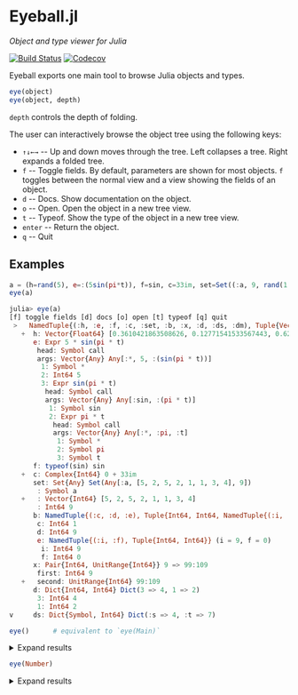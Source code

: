 # Eyeball.jl
*Object and type viewer for Julia*

[![Build Status](https://github.com/tshort/Eyeball.jl/workflows/CI/badge.svg)](https://github.com/tshort/Eyeball.jl/actions?query=workflow%3A%22CI%22+branch%3Amaster)
[![Codecov](https://codecov.io/github/tshort/Eyeball.jl/coverage.svg)](https://codecov.io/gh/tshort/Eyeball.jl)

Eyeball exports one main tool to browse Julia objects and types.


```julia
eye(object)
eye(object, depth)
```

`depth` controls the depth of folding.

The user can interactively browse the object tree using the following keys:

* `↑↓←→` -- Up and down moves through the tree. Left collapses a tree. Right expands a folded tree.
* `f` -- Toggle fields. By default, parameters are shown for most objects.
  `f` toggles between the normal view and a view showing the fields of an object.
* `d` -- Docs. Show documentation on the object.
* `o` -- Open. Open the object in a new tree view.
* `t` -- Typeof. Show the type of the object in a new tree view.
* `enter` -- Return the object.
* `q` -- Quit

## Examples

```julia
a = (h=rand(5), e=:(5sin(pi*t)), f=sin, c=33im, set=Set((:a, 9, rand(1:5, 8))), b=(c=1,d=9,e=(i=9,f=0)), x=9 => 99:109, d=Dict(1=>2, 3=>4), ds=Dict(:s=>4,:t=>7), dm=Dict(1=>9, "x"=>8))
eye(a)
```
```jl
julia> eye(a)
[f] toggle fields [d] docs [o] open [t] typeof [q] quit
 >   NamedTuple{(:h, :e, :f, :c, :set, :b, :x, :d, :ds, :dm), Tuple{Vector{Float64}, Expr, typeof(sin), Complex{Int64}, Set{A
   +  h: Vector{Float64} [0.3610421863508626, 0.12771541533567443, 0.6201544967866688, 0.11594457518848911, 0.305796804477252
      e: Expr 5 * sin(pi * t)
       head: Symbol call
       args: Vector{Any} Any[:*, 5, :(sin(pi * t))]
        1: Symbol *
        2: Int64 5
        3: Expr sin(pi * t)
         head: Symbol call
         args: Vector{Any} Any[:sin, :(pi * t)]
          1: Symbol sin
          2: Expr pi * t
           head: Symbol call
           args: Vector{Any} Any[:*, :pi, :t]
            1: Symbol *
            2: Symbol pi
            3: Symbol t
      f: typeof(sin) sin
   +  c: Complex{Int64} 0 + 33im
      set: Set{Any} Set(Any[:a, [5, 2, 5, 2, 1, 1, 3, 4], 9])
       : Symbol a
   +   : Vector{Int64} [5, 2, 5, 2, 1, 1, 3, 4]
       : Int64 9
      b: NamedTuple{(:c, :d, :e), Tuple{Int64, Int64, NamedTuple{(:i, :f), Tuple{Int64, Int64}}}} (c = 1, d = 9, e = (i = 9, 
       c: Int64 1
       d: Int64 9
       e: NamedTuple{(:i, :f), Tuple{Int64, Int64}} (i = 9, f = 0)
        i: Int64 9
        f: Int64 0
      x: Pair{Int64, UnitRange{Int64}} 9 => 99:109
       first: Int64 9
   +   second: UnitRange{Int64} 99:109
      d: Dict{Int64, Int64} Dict(3 => 4, 1 => 2)
       3: Int64 4
       1: Int64 2
v     ds: Dict{Symbol, Int64} Dict(:s => 4, :t => 7)
```

```julia
eye()      # equivalent to `eye(Main)`
```
<details>
  <summary>Expand results</summary>
```jl
julia> eye()
[f] toggle fields [d] docs [o] open [t] typeof [q] quit
 >   Module
      Base: Module Base
      Core: Module Core
      InteractiveUtils: Module InteractiveUtils
      Main: Module Main
      a: NamedTuple{(:h, :e, :f, :c, :set, :b, :x, :d, :ds, :dm), Tuple{Vector{Float64}, Expr, typeof(sin), Complex{Int64}, S
   +   h: Vector{Float64} [0.3610421863508626, 0.12771541533567443, 0.6201544967866688, 0.11594457518848911, 0.30579680447725
       e: Expr 5 * sin(pi * t)
        head: Symbol call
        args: Vector{Any} Any[:*, 5, :(sin(pi * t))]
         1: Symbol *
         2: Int64 5
         3: Expr sin(pi * t)
          head: Symbol call
          args: Vector{Any} Any[:sin, :(pi * t)]
           1: Symbol sin
           2: Expr pi * t
            head: Symbol call
            args: Vector{Any} Any[:*, :pi, :t]
             1: Symbol *
             2: Symbol pi
             3: Symbol t
       f: typeof(sin) sin
   +   c: Complex{Int64} 0 + 33im
       set: Set{Any} Set(Any[:a, [5, 2, 5, 2, 1, 1, 3, 4], 9])
        : Symbol a
   +    : Vector{Int64} [5, 2, 5, 2, 1, 1, 3, 4]
        : Int64 9
       b: NamedTuple{(:c, :d, :e), Tuple{Int64, Int64, NamedTuple{(:i, :f), Tuple{Int64, Int64}}}} (c = 1, d = 9, e = (i = 9,
        c: Int64 1
        d: Int64 9
        e: NamedTuple{(:i, :f), Tuple{Int64, Int64}} (i = 9, f = 0)
         i: Int64 9
         f: Int64 0
       x: Pair{Int64, UnitRange{Int64}} 9 => 99:109
v       first: Int64 9
```
</details>

```julia
eye(Number)
```
<details>
  <summary>Expand results</summary>
```jl
julia> eye(Number)
[f] toggle fields [d] docs [o] open [t] typeof [q] quit
 >   DataType
   +  : UnionAll Complex
      : DataType Real
       : DataType AbstractFloat
   +    : DataType BigFloat
        : DataType Float16
        : DataType Float32
        : DataType Float64
       : DataType AbstractIrrational
   +    : UnionAll Irrational
       : DataType Integer
        : DataType Bool
        : DataType Signed
   +     : DataType BigInt
         : DataType Int128
         : DataType Int16
         : DataType Int32
         : DataType Int64
         : DataType Int8
        : DataType Unsigned
         : DataType UInt128
         : DataType UInt16
         : DataType UInt32
         : DataType UInt64
         : DataType UInt8
   +   : UnionAll Rational
```

## API

By default, `eye` shows the properties of an object.
That can be customized for different objects.
For example, `Dict`s are shown with the key then the value, and abstract types are shown with subtypes.
To customize what's shown for `SomeType`, define `Eyeball.getobjects(x::SomeType)`.
This method should return an array of `Pair`s describing the objects to be shown.
The first component of the `Pair` is the key or index of the object, and the second component is the object.

The display of objects can also be customized with the following boolean methods:

```julia
Eyeball.shouldrecurse(x, len)   
Eyeball.foldobject(x)   
```

`shouldrecurse` controls whether `eye` recurses into the object.
`x` is the object. `len` is the length of the object. 
This defaults to `true` when `len < 30`.
For overly large or complex objects, it helps to return `false`.
That's done internally for `Module`s, `Method`s, and a few other types.
`foldobject` controls whether `eye` automatically folds the object.
This is useful for types where the components are usually not needed.
This defaults to `false`.

## Under the Hood

`Eyeball` uses [FoldingTrees](https://github.com/JuliaCollections/FoldingTrees.jl) for display of trees and interactivity.
[This fork](https://github.com/MichaelHatherly/InteractiveErrors.jl/tree/master/src/vendor/FoldingTrees)
was extended to support customized key presses.

The code was adapted from [InteractiveErrors.jl](https://github.com/MichaelHatherly/InteractiveErrors.jl)
 and [Cthulhu.jl](https://github.com/JuliaDebug/Cthulhu.jl).

